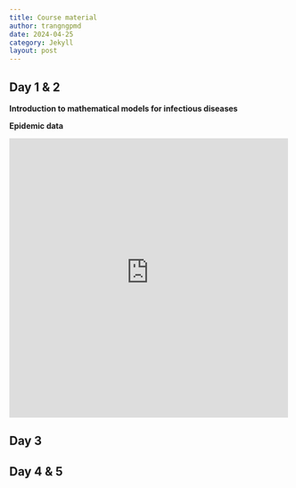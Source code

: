 ```yaml
---
title: Course material
author: trangngpmd
date: 2024-04-25
category: Jekyll
layout: post
---
```


## Day 1 & 2

**Introduction to mathematical models for infectious diseases**

**Epidemic data**

<embed src="https://trangnguyenpmd.github.io/simid-github/assets/pdf/EpidemicData.pdf" type="application/pdf" width="500" height="500"/>


## Day 3


## Day 4 & 5
